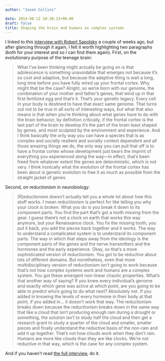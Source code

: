 ```yaml
---
author: "Jason Collins"

date: 2014-08-12 10:30:13+00:00
draft: false
title: Shaping the brain and humans as complex systems
---
```


I linked to this [interview with Robert Sapolsky](http://nautil.us/issue/15/turbulence/ingenious-robert-sapolsky) a couple of weeks ago, but after glancing through it again, I felt it worth highlighting two paragraphs (both for your interest and so I can find them again). First, on the evolutionary purpose of the teenage brain:


<blockquote>What I’ve been thinking might actually be going on is that adolescence is something unavoidable that emerges not because it’s so cool and adaptive, but because the adaptive thing is wait a long, long time before you have fully wired up your frontal cortex. Why might that be the case? Alright, so we’re born with our genome, the combination of your mother and father’s genes, that wind up in that first fertilized egg and that’s it. That’s your genetic legacy. Every cell in your body is destined to have that exact same genome. That turns out not to be true in all sorts of interesting ways, but what that also means is that when you’re thinking about what genes have to do with the brain behavior, by definition critically, if the frontal cortex is the last part of the brain to develop it’s the part of the brain least shaped by genes, and most sculpted by the environment and experience. And I think basically the only way you can have a species that is as complex and socially resilient and socially context dependent and all those amazing things we do, the only way you can pull that off is to have a frontal cortex whose development just bears the imprint of everything you experienced along the way—in effect, that’s been freed from whatever extent the genes are deterministic, which is not very. I think ironically what the evolution of the frontal cortex has been about is genetic evolution to free it as much as possible from the straight jacket of genes.</blockquote>


Second, on reductionism in neurobiology:


<blockquote>[R]eductionism doesn’t actually tell you a whole lot about how this stuff works. I mean reductionism is perfect for like telling you why your clock is broken. What you do is you break it down to its component parts. You find the part that’s got a tooth missing from the gear. I guess there’s not a clock on earth that works this way anymore, but your Renaissance clock. You fix the missing tooth, you put it back, you add the pieces back together and it works. The way to understand a complicated system is to understand its component parts. The way in which that steps away from the ideology is the component parts of the genes and the nerve transmitters and the hormones and the early experience. Okay, so that’s a more sophisticated version of reductionism. You got to be reductive about lots of different domains. But nonetheless, even that more multidisciplinary version of reductionism isn’t going to work because that’s not how complex systems work and humans are a complex system. You got these emergent non-linear chaotic properties. What’s that another way of saying? If you knew every individual’s genome and exactly which gene was active at which point, are you going to be able to predict who’s going to do what next? Absolutely not. If you added in knowing the levels of every hormone in their body at that point, if you added in… it doesn’t work that way. The reductionism breaks down because the reductionism breaks down in the same way that like a cloud that isn’t producing enough rain during a drought or something, the solution isn’t to study half the cloud and then get a research grant to study a quarter of the cloud and smaller, smaller pieces and finally understand the reductive basis of the non-rain and add it up together. That’s not how clouds work when they don’t rain. Humans are more like clouds than they are like clocks. We’re not reductive in that way, which is the case for any complex system.</blockquote>


And if you haven't read [the full interview](http://nautil.us/issue/15/turbulence/ingenious-robert-sapolsky), do it.
